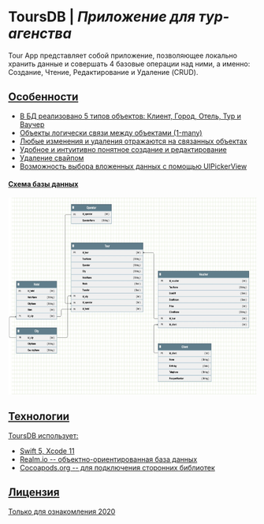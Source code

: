 # ToursDB | *Приложение для тур-агенства* 

Tour App представляет собой приложение, позволяющее локально хранить данные и совершать 4 базовые операции над ними, а именно: Создание, Чтение, Редактирование и Удаление (CRUD). 

<a href="./screens/4.mov" />

## Особенности
- В БД реализовано 5 типов объектов: Клиент, Город, Отель, Тур и Ваучер
- Объекты логически связи между объектами (1-many)
- Любые изменения и удаления отражаются на связанных объектах
- Удобное и интуитивно понятное создание и редактирование
- Удаление свайпом
- Возможность выбора вложенных данных с помощью UIPickerView

#### Cхема базы данных
<img src="./screens/5.jpg" height="400" />

## Технологии

ToursDB использует:
- Swift 5, Xcode 11
- Realm.io -- объектно-ориентированная база данных
- Cocoapods.org -- для подключения сторонних библиотек

## Лицензия
Только для ознакомления
2020


